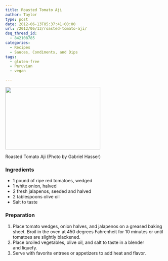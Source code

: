 ```yaml
---
title: Roasted Tomato Aji
author: Taylor
type: post
date: 2012-06-13T05:37:41+00:00
url: /2012/06/13/roasted-tomato-aji/
dsq_thread_id:
  - 842108785
categories:
  - Recipes
  - Sauces, Condiments, and Dips
tags:
  - gluten-free
  - Peruvian
  - vegan

---
```

<div id="attachment_966" style="width: 310px" class="wp-caption alignright">
  <a href="{{% mediaroot %}}uploads/2012/06/Tamale-Eatin.jpg" rel="lightbox[965]"><img class="size-medium wp-image-966" title="Tamale Eatin" src="{{% mediaroot %}}uploads/2012/06/Tamale-Eatin-300x198.jpg" alt="" width="300" height="198" /></a>
  
  <p class="wp-caption-text">
    Roasted Tomato Aji (Photo by Gabriel Hasser)
  </p>
</div>

### Ingredients

  * 1 pound of ripe red tomatoes, wedged
  * 1 white onion, halved
  * 2 fresh jalapenos, seeded and halved
  * 2 tablespoons olive oil
  * Salt to taste

### Preparation

  1. Place tomato wedges, onion halves, and jalapenos on a greased baking sheet. Broil in the oven at 450 degrees Fahrenheit for 10 minutes or until tomatoes are slightly blackened.
  2. Place broiled vegetables, olive oil, and salt to taste in a blender and liquefy.
  3. Serve with favorite entrees or appetizers to add heat and flavor.

&nbsp;